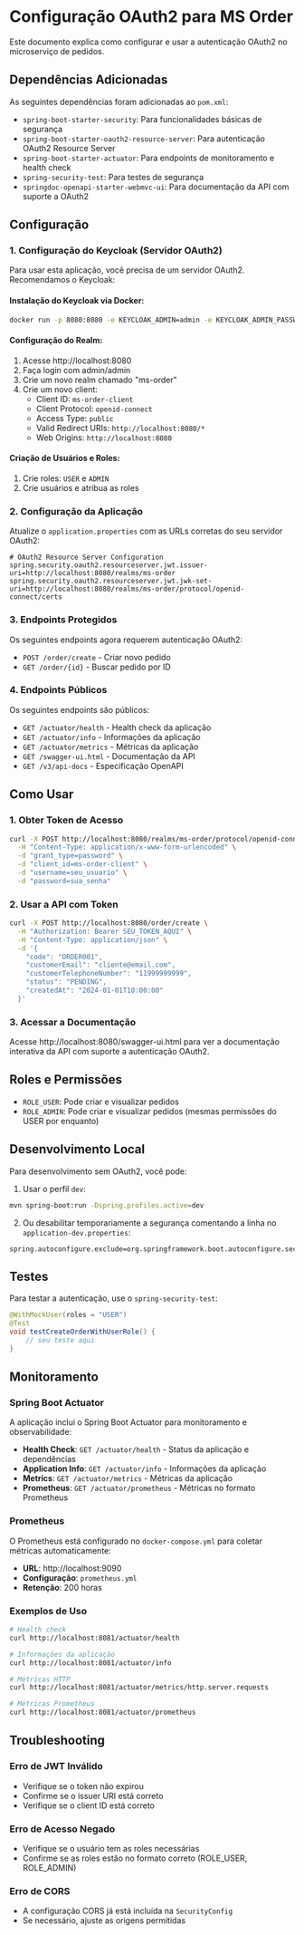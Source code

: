 # Configuração OAuth2 para MS Order

Este documento explica como configurar e usar a autenticação OAuth2 no microserviço de pedidos.

## Dependências Adicionadas

As seguintes dependências foram adicionadas ao `pom.xml`:

- `spring-boot-starter-security`: Para funcionalidades básicas de segurança
- `spring-boot-starter-oauth2-resource-server`: Para autenticação OAuth2 Resource Server
- `spring-boot-starter-actuator`: Para endpoints de monitoramento e health check
- `spring-security-test`: Para testes de segurança
- `springdoc-openapi-starter-webmvc-ui`: Para documentação da API com suporte a OAuth2

## Configuração

### 1. Configuração do Keycloak (Servidor OAuth2)

Para usar esta aplicação, você precisa de um servidor OAuth2. Recomendamos o Keycloak:

#### Instalação do Keycloak via Docker:

```bash
docker run -p 8080:8080 -e KEYCLOAK_ADMIN=admin -e KEYCLOAK_ADMIN_PASSWORD=admin quay.io/keycloak/keycloak:latest start-dev
```

#### Configuração do Realm:

1. Acesse http://localhost:8080
2. Faça login com admin/admin
3. Crie um novo realm chamado "ms-order"
4. Crie um novo client:
   - Client ID: `ms-order-client`
   - Client Protocol: `openid-connect`
   - Access Type: `public`
   - Valid Redirect URIs: `http://localhost:8080/*`
   - Web Origins: `http://localhost:8080`

#### Criação de Usuários e Roles:

1. Crie roles: `USER` e `ADMIN`
2. Crie usuários e atribua as roles

### 2. Configuração da Aplicação

Atualize o `application.properties` com as URLs corretas do seu servidor OAuth2:

```properties
# OAuth2 Resource Server Configuration
spring.security.oauth2.resourceserver.jwt.issuer-uri=http://localhost:8080/realms/ms-order
spring.security.oauth2.resourceserver.jwt.jwk-set-uri=http://localhost:8080/realms/ms-order/protocol/openid-connect/certs
```

### 3. Endpoints Protegidos

Os seguintes endpoints agora requerem autenticação OAuth2:

- `POST /order/create` - Criar novo pedido
- `GET /order/{id}` - Buscar pedido por ID

### 4. Endpoints Públicos

Os seguintes endpoints são públicos:

- `GET /actuator/health` - Health check da aplicação
- `GET /actuator/info` - Informações da aplicação
- `GET /actuator/metrics` - Métricas da aplicação
- `GET /swagger-ui.html` - Documentação da API
- `GET /v3/api-docs` - Especificação OpenAPI

## Como Usar

### 1. Obter Token de Acesso

```bash
curl -X POST http://localhost:8080/realms/ms-order/protocol/openid-connect/token \
  -H "Content-Type: application/x-www-form-urlencoded" \
  -d "grant_type=password" \
  -d "client_id=ms-order-client" \
  -d "username=seu_usuario" \
  -d "password=sua_senha"
```

### 2. Usar a API com Token

```bash
curl -X POST http://localhost:8080/order/create \
  -H "Authorization: Bearer SEU_TOKEN_AQUI" \
  -H "Content-Type: application/json" \
  -d '{
    "code": "ORDER001",
    "customerEmail": "cliente@email.com",
    "customerTelephoneNumber": "11999999999",
    "status": "PENDING",
    "createdAt": "2024-01-01T10:00:00"
  }'
```

### 3. Acessar a Documentação

Acesse http://localhost:8080/swagger-ui.html para ver a documentação interativa da API com suporte a autenticação OAuth2.

## Roles e Permissões

- `ROLE_USER`: Pode criar e visualizar pedidos
- `ROLE_ADMIN`: Pode criar e visualizar pedidos (mesmas permissões do USER por enquanto)

## Desenvolvimento Local

Para desenvolvimento sem OAuth2, você pode:

1. Usar o perfil `dev`:
```bash
mvn spring-boot:run -Dspring.profiles.active=dev
```

2. Ou desabilitar temporariamente a segurança comentando a linha no `application-dev.properties`:
```properties
spring.autoconfigure.exclude=org.springframework.boot.autoconfigure.security.servlet.SecurityAutoConfiguration
```

## Testes

Para testar a autenticação, use o `spring-security-test`:

```java
@WithMockUser(roles = "USER")
@Test
void testCreateOrderWithUserRole() {
    // seu teste aqui
}
```

## Monitoramento

### Spring Boot Actuator

A aplicação inclui o Spring Boot Actuator para monitoramento e observabilidade:

- **Health Check**: `GET /actuator/health` - Status da aplicação e dependências
- **Application Info**: `GET /actuator/info` - Informações da aplicação
- **Metrics**: `GET /actuator/metrics` - Métricas da aplicação
- **Prometheus**: `GET /actuator/prometheus` - Métricas no formato Prometheus

### Prometheus

O Prometheus está configurado no `docker-compose.yml` para coletar métricas automaticamente:

- **URL**: http://localhost:9090
- **Configuração**: `prometheus.yml`
- **Retenção**: 200 horas

### Exemplos de Uso

```bash
# Health check
curl http://localhost:8081/actuator/health

# Informações da aplicação
curl http://localhost:8081/actuator/info

# Métricas HTTP
curl http://localhost:8081/actuator/metrics/http.server.requests

# Métricas Prometheus
curl http://localhost:8081/actuator/prometheus
```

## Troubleshooting

### Erro de JWT Inválido
- Verifique se o token não expirou
- Confirme se o issuer URI está correto
- Verifique se o client ID está correto

### Erro de Acesso Negado
- Verifique se o usuário tem as roles necessárias
- Confirme se as roles estão no formato correto (ROLE_USER, ROLE_ADMIN)

### Erro de CORS
- A configuração CORS já está incluída na `SecurityConfig`
- Se necessário, ajuste as origens permitidas 